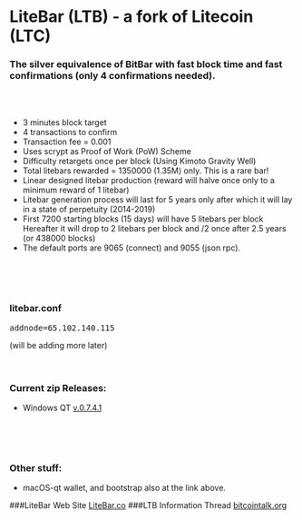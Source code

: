 # LiteBar (LTB) - a fork of Litecoin (LTC)
### The silver equivalence of BitBar with fast block time and fast confirmations (only 4 confirmations needed).
<br>
<br>

* 3 minutes block target
* 4 transactions to confirm
* Transaction fee = 0.001
* Uses scrypt as Proof of Work (PoW) Scheme
* Difficulty retargets once per block (Using Kimoto Gravity Well)
* Total litebars rewarded = 1350000 (1.35M) only. This is a rare bar!
* Linear designed litebar production (reward will halve once only to a minimum reward of 1 litebar)
* Litebar generation process will last for 5 years only after which it will lay in a state of perpetuity (2014-2019)
* First 7200 starting blocks (15 days) will have 5 litebars per block Hereafter it will drop to 2 litebars per block and /2 once after 2.5 years (or 438000 blocks)
* The default ports are 9065 (connect) and 9055 (json rpc).
<br>
<br>
<br>

### litebar.conf
<pre>
addnode=65.102.140.115
</pre>
(will be adding more later)
<br>
<br>
<br>

### Current zip Releases:
*  Windows  QT [v.0.7.4.1](https://drive.google.com/open?id=0B1cnD3W8c0jtbnRfclA3R2k2Tm8) 
<br>
<br>
<br>

### Other stuff:
*  macOS-qt wallet, and bootstrap also at the link above.

###LiteBar Web Site [LiteBar.co](http://litebar.co/)
###LTB Information Thread [bitcointalk.org](https://bitcointalk.org/index.php?topic=1413832.0)
